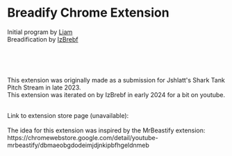 # Breadify Chrome Extension


Initial program by [Liam](https://www.youtube.com/@puffbee21) <br />
Breadification by [IzBrebf](https://www.youtube.com/@IzBrebf)

<br />


<br />

##

This extension was originally made as a submission for Jshlatt's Shark Tank Pitch Stream in late 2023.
<br /> 
This extension was iterated on by IzBrebf in early 2024 for a bit on youtube. 

<br />
Link to extension store page (unavailable):<br />
<br />
The idea for this extension was inspired by the MrBeastify extension:
<br />
https://chromewebstore.google.com/detail/youtube-mrbeastify/dbmaeobgdodeimjdjnkipbfhgeldnmeb
